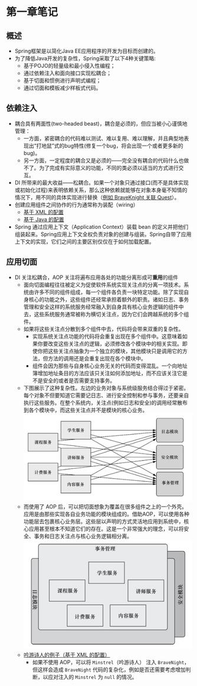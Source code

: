 # 第一章笔记

## 概述

* Spring框架是以简化Java EE应用程序的开发为目标而创建的。
* 为了降低Java开发的复杂性，Spring采取了以下4种关键策略:
  * 基于POJO的轻量级和最小侵入性编程；
  * 通过依赖注入和面向接口实现松耦合；
  * 基于切面和惯例进行声明式编程；
  * 通过切面和模板减少样板式代码。

## 依赖注入

* 耦合具有两面性(two-headed beast)，耦合是必须的，但应当被小心谨慎地管理：
  * 一方面，紧密耦合的代码难以测试、难以复用、难以理解，并且典型地表现出“打地鼠”式的bug特性(修复一个bug，将会出现一个或者更多新的bug)。
  * 另一方面，一定程度的耦合又是必须的——完全没有耦合的代码什么也做不了。为了完成有实际意义的功能，不同的类必须以适当的方式进行交互。
* DI 所带来的最大收益——松耦合。如果一个对象只通过接口(而不是具体实现或初始化过程)来表明依赖关系，那么这种依赖就能够在对象本身毫不知情的情况下，用不同的具体实现进行替换（[例如 BraveKnight 关联 Quest](https://github.com/hiwangzi/learn-spring-in-action-v4/blob/fd4ea6d1eef81a3922626c2566e28dd5e7623b06/chapter1/src/main/java/com/hiwangzi/chapter1/knight/impl/BraveKnight.java#L10)）。
* 创建应用组件之间协作的行为通常称为装配（wiring）
  * [基于 XML 的配置](https://github.com/hiwangzi/learn-spring-in-action-v4/blob/fd4ea6d1eef81a3922626c2566e28dd5e7623b06/chapter1/src/main/resources/knights.xml)
  * [基于 Java 的配置](https://github.com/hiwangzi/learn-spring-in-action-v4/blob/fd4ea6d1eef81a3922626c2566e28dd5e7623b06/chapter1/src/main/java/com/hiwangzi/chapter1/KnightConfig.java)
* Spring 通过应用上下文（Application Context）装载 bean 的定义并把他们组装起来。Spring应用上下文全权负责对象的创建与组装。Spring自带了应用上下文的实现，它们之间的主要区别仅仅在于如何加载配置。

## 应用切面

* DI 关注松耦合，AOP 关注将遍布应用各处的功能分离形成可**重用**的组件
  * 面向切面编程往往被定义为促使软件系统实现关注点的分离一项技术。系统由许多不同的组件组成，每一个组件各负责一块特定功能。除了实现自身核心的功能之外，这些组件还经常承担着额外的职责。诸如日志、事务管理和安全这样的系统服务经常融入到自身具有核心业务逻辑的组件中去，这些系统服务通常被称为横切关注点，因为它们会跨越系统的多个组件。
  * 如果将这些关注点分散到多个组件中去，代码将会带来双重的复杂性。
    * 实现系统关注点功能的代码将会重复出现在多个组件中。这意味着如果你要改变这些关注点的逻辑，必须修改各个模块中的相关实现。即使你把这些关注点抽象为一个独立的模块，其他模块只是调用它的方法，但方法的调用还是会重复出现在各个模块中。
    * 组件会因为那些与自身核心业务无关的代码而变得混乱。一个向地址簿增加地址条目的方法应该只关注如何添加地址，而不应该关注它是不是安全的或者是否需要支持事务。
  * 下图展示了这种复杂性。左边的业务对象与系统级服务结合得过于紧密。每个对象不但要知道它需要记日志、进行安全控制和参与事务，还要亲自执行这些服务。在整个系统内，关注点(例如日志和安全)的调用经常散布到各个模块中，而这些关注点并不是模块的核心业务。
    ![不使用AOP](imgs/not-using-aop.jpg)
  * 而使用了 AOP 后，可以把切面想象为覆盖在很多组件之上的一个外壳。应用是由那些实现各自业务功能的模块组成的。借助AOP，可以使用各种功能层去包裹核心业务层。这些层以声明的方式灵活地应用到系统中，核心应用甚至根本不知道它们的存在。这是一个非常强大的理念，可以将安全、事务和日志关注点与核心业务逻辑相分离。
    ![使用AOP](imgs/using-aop.jpg)
  * [吟游诗人的例子（基于 XML 的配置）](https://github.com/hiwangzi/learn-spring-in-action-v4/blob/fd4ea6d1eef81a3922626c2566e28dd5e7623b06/chapter1/src/main/resources/knights.xml#L25)
    * 如果不使用 AOP，可以将 `Minstrel`（吟游诗人） 注入 `BraveNight`，但这样会造成 `BraveNight` 代码的复杂化，例如是否还需要考虑增加判断，以应对注入的 `Minstrel` 为 `null` 的情况。
